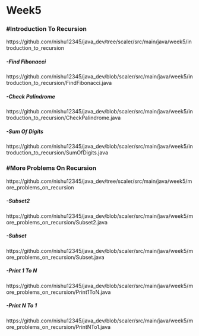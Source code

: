# Week5

<h3>#Introduction To Recursion</h3>
https://github.com/nishu12345/java_dev/tree/scaler/src/main/java/week5/introduction_to_recursion

<h5>-Find Fibonacci</h5>
https://github.com/nishu12345/java_dev/blob/scaler/src/main/java/week5/introduction_to_recursion/FindFibonacci.java

<h5>-Check Palindrome</h5>
https://github.com/nishu12345/java_dev/blob/scaler/src/main/java/week5/introduction_to_recursion/CheckPalindrome.java

<h5>-Sum Of Digits</h5>
https://github.com/nishu12345/java_dev/blob/scaler/src/main/java/week5/introduction_to_recursion/SumOfDigits.java

<h3>#More Problems On Recursion</h3>
https://github.com/nishu12345/java_dev/tree/scaler/src/main/java/week5/more_problems_on_recursion

<h5>-Subset2</h5>
https://github.com/nishu12345/java_dev/blob/scaler/src/main/java/week5/more_problems_on_recursion/Subset2.java

<h5>-Subset</h5>
https://github.com/nishu12345/java_dev/blob/scaler/src/main/java/week5/more_problems_on_recursion/Subset.java

<h5>-Print 1 To N</h5>
https://github.com/nishu12345/java_dev/blob/scaler/src/main/java/week5/more_problems_on_recursion/Print1ToN.java

<h5>-Print N To 1</h5>
https://github.com/nishu12345/java_dev/blob/scaler/src/main/java/week5/more_problems_on_recursion/PrintNTo1.java